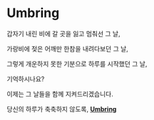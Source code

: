 # Umbring
갑자기 내린 비에 갈 곳을 잃고 멈춰선 그 날,

가랑비에 젖은 어깨만 한참을 내려다보던 그 날,

그렇게 개운하지 못한 기분으로 하루를 시작했던 그 날,

기억하시나요?

이제는 그 날들을 함께 지켜드리겠습니다.

당신의 하루가 축축하지 않도록, **[Umbring](http://ingichuk.github.io/Umbring/)**
